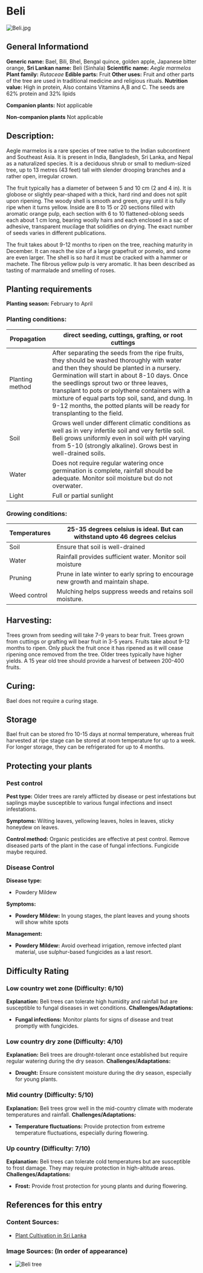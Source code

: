 # Beli
![Beli.jpg](../../assets/images/Beli.jpg "By Vijayanrajapuram - Own work, CC BY-SA 4.0, https://commons.wikimedia.org/w/index.php?curid=106503450")

## General Informationd
**Generic name:** Bael, Bili, Bhel, Bengal quince, golden apple, Japanese bitter orange,
**Sri Lankan name:** Beli (Sinhala)
**Scientific name:** _Aegle marmelos_
**Plant family:** _Rutaceae_
**Edible parts:** Fruit
**Other uses:** Fruit and other parts of the tree are used in traditional medicine and religious rituals.
**Nutrition value:** High in protein, Also contains Vitamins A,B and C. The seeds are 62% protein and 32% lipids

**Companion plants:**
Not applicable

**Non-companion plants**
Not applicable

## Description:
Aegle marmelos is a rare species of tree native to the Indian subcontinent and Southeast Asia. It is present in India, Bangladesh, Sri Lanka, and Nepal as a naturalized species. It is a deciduous shrub or small to medium-sized tree, up to 13 metres (43 feet) tall with slender drooping branches and a rather open, irregular crown.

The fruit typically has a diameter of between 5 and 10 cm (2 and 4 in). It is globose or slightly pear-shaped with a thick, hard rind and does not split upon ripening. The woody shell is smooth and green, gray until it is fully ripe when it turns yellow. Inside are 8 to 15 or 20 sections filled with aromatic orange pulp, each section with 6 to 10 flattened-oblong seeds each about 1 cm long, bearing woolly hairs and each enclosed in a sac of adhesive, transparent mucilage that solidifies on drying. The exact number of seeds varies in different publications.

The fruit takes about 9-12 months to ripen on the tree, reaching maturity in December. It can reach the size of a large grapefruit or pomelo, and some are even larger. The shell is so hard it must be cracked with a hammer or machete. The fibrous yellow pulp is very aromatic. It has been described as tasting of marmalade and smelling of roses.

## Planting requirements
<update>**Planting season:** February to April</update>

### Planting conditions:
| **Propagation** | direct seeding, cuttings, grafting, or root cuttings |
|----|----|
| Planting method | After separating the seeds from the ripe fruits, they should be washed thoroughly with water and then they should be planted in a nursery. Germination will start in about 8-10 days. Once the seedlings sprout two or three leaves, transplant to pots or polythene containers with a mixture of equal parts top soil, sand, and dung. In 9-12 months, the potted plants will be ready for transplanting to the field. |
| Soil | Grows well under different climatic conditions as well as in very infertile soil and very fertile soil. Beli grows uniformly even in soil with pH varying from 5-10 (strongly alkaline). Grows best in well-drained soils. |
| Water | Does not require regular watering once germination is complete, rainfall should be adequate. Monitor soil moisture but do not overwater. |
| Light | Full or partial sunlight |

### Growing conditions:

| Temperatures | 25-35 degrees celsius is ideal. But can withstand upto 46 degrees celcius |
|----|----|
| Soil | Ensure that soil is well-drained |
| Water | Rainfall provides sufficient water. Monitor soil moisture |
| Pruning | Prune in late winter to early spring to encourage new growth and maintain shape. |
| Weed control | Mulching helps suppress weeds and retains soil moisture. |

## Harvesting:
Trees grown from seeding will take 7-9 years to bear fruit. Trees grown from cuttings or grafting will bear fruit in 3-5 years. Fruits take about 9-12 months to ripen. Only pluck the fruit once it has ripened as it will cease ripening once removed from the tree. Older trees typically have higher yields. A 15 year old tree should provide a harvest of between 200-400 fruits.

## Curing:
Bael does not require a curing stage.

## Storage
Bael fruit can be stored fro 10-15 days at normal temperature, whereas fruit harvested at ripe stage can be stored at room temperature for up to a week. For longer storage, they can be refrigerated for up to 4 months.

## Protecting your plants
### Pest control
**Pest type:** Older trees are rarely afflicted by disease or pest infestations but saplings maybe susceptible to various fungal infections and insect infestations.

**Symptoms:** Wilting leaves, yellowing leaves, holes in leaves, sticky honeydew on leaves.

**Control method:** Organic pesticides are effective at pest control. Remove diseased parts of the plant in the case of fungal infections. Fungicide maybe required.

### Disease Control
**Disease type:** 
- Powdery Mildew

**Symptoms:** 
- **Powdery Mildew:** In young stages, the plant leaves and young shoots will show white spots
  
**Management:**
- **Powdery Mildew:** Avoid overhead irrigation, remove infected plant material, use sulphur-based fungicides as a last resort.

  
## Difficulty Rating

### Low country wet zone (Difficulty: 6/10)
**Explanation:** Beli trees can tolerate high humidity and rainfall but are susceptible to fungal diseases in wet conditions.
**Challenges/Adaptations:**
- **Fungal infections:** Monitor plants for signs of disease and treat promptly with fungicides.

### Low country dry zone (Difficulty: 4/10)
**Explanation:** Beli trees are drought-tolerant once established but require regular watering during the dry season.
**Challenges/Adaptations:**
- **Drought:** Ensure consistent moisture during the dry season, especially for young plants.

### Mid country (Difficulty: 5/10)
**Explanation:** Beli trees grow well in the mid-country climate with moderate temperatures and rainfall.
**Challenges/Adaptations:**
- **Temperature fluctuations:** Provide protection from extreme temperature fluctuations, especially during flowering.

### Up country (Difficulty: 7/10)
**Explanation:** Beli trees can tolerate cold temperatures but are susceptible to frost damage. They may require protection in high-altitude areas.
**Challenges/Adaptations:**
- **Frost:** Provide frost protection for young plants and during flowering.

## References for this entry
### Content Sources:
- [Plant Cultivation in Sri Lanka](https://www.amazon.com/Plant-Cultivation-Sri-Lanka-Mahindapala/dp/955812036X)

### Image Sources: (In order of appearance)
- ![Beli tree](https://upload.wikimedia.org/wikipedia/commons/a/a7/Aegle_marmelos_flower.jpg)
